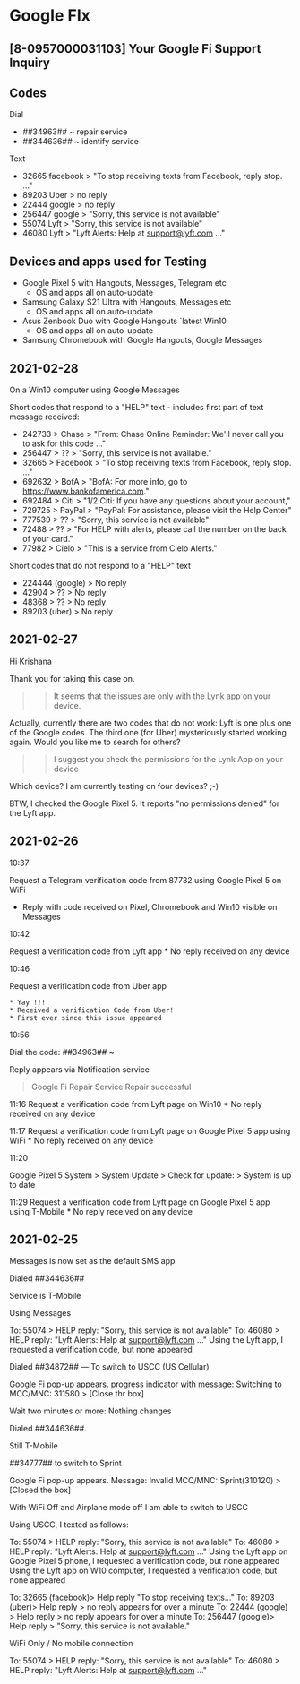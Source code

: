 # Google FIx

## [8-0957000031103] Your Google Fi Support Inquiry

## Codes

Dial
* *#*#34963#*#* ~ repair service
* *#*#344636#*#* ~ identify service

Text
* 32665 facebook > "To stop receiving texts from Facebook, reply stop. ..."
* 89203 Uber > no reply
* 22444 google > no reply
* 256447 google > "Sorry, this service is not available"
* 55074 Lyft > "Sorry, this service is not available"
* 46080 Lyft > "Lyft Alerts: Help at support@lyft.com ..."

## Devices and apps used for Testing

* Google Pixel 5 with Hangouts, Messages, Telegram etc
	* OS and apps all on auto-update
* Samsung Galaxy S21 Ultra with Hangouts, Messages etc
	* OS and apps all on auto-update
* Asus Zenbook Duo with Google Hangouts
`latest Win10
	* OS and apps all on auto-update
* Samsung Chromebook with Google Hangouts, Google Messages

## 2021-02-28

On a Win10 computer using Google Messages

Short codes that respond to a "HELP" text - includes first part of text message received:

* 242733 > Chase > "From: Chase Online Reminder: We'll never call you to ask for this code ..."
* 256447 > ?? > "Sorry, this service is not available."
* 32665 > Facebook > "To stop receiving texts from Facebook, reply stop. ..."
* 692632 > BofA > "BofA: For more info, go to https://www.bankofamerica.com."
* 692484 > Citi > "1/2 Citi: If you have any questions about your account,"
* 729725 > PayPal > "PayPal: For assistance, please visit the Help Center"
* 777539 > ?? > "Sorry, this service is not available"
* 72488 > ?? > "For HELP with alerts, please call the number on the back of your card."
* 77982 > Cielo > "This is a service from Cielo Alerts."

Short codes that do not respond to a "HELP" text

* 224444 (google) > No reply
* 42904 > ?? > No reply
* 48368 > ?? > No reply
* 89203 (uber) > No reply



## 2021-02-27

Hi Krishana

Thank you for taking this case on.

>> It seems that the issues are only with the Lynk app on your device.

Actually, currently there are two codes that do not work: Lyft is one plus one of the Google codes. The third one (for Uber) mysteriously started working again. Would you like me to search for others?

>> I suggest you check the permissions for the Lynk App on your device

Which device? I am currently testing on four devices? ;-)

BTW, I checked the Google Pixel 5. It reports "no permissions denied" for the Lyft app.

## 2021-02-26

10:37

Request a Telegram verification code from 87732 using Google Pixel 5 on WiFi
* Reply with code received on Pixel, Chromebook and Win10 visible on Messages


10:42

Request a verification code from Lyft app
	* No reply received on any device

10:46

Request a verification code from Uber app

	* Yay !!!
	* Received a verification Code from Uber!
	* First ever since this issue appeared

10:56

Dial the code: *#*#34963#*#* ~

Reply appears via Notification service
> Google Fi
> Repair Service
> Repair successful

11:16
Request a verification code from Lyft page on Win10
	* No reply received on any device

11:17
Request a verification code from Lyft page on Google Pixel 5 app using WiFi
	* No reply received on any device

11:20

Google Pixel 5
System > System Update > Check for update: > System is up to date

11:29
Request a verification code from Lyft page on Google Pixel 5 app using T-Mobile
	* No reply received on any device

## 2021-02-25

Messages is now set as the default SMS app

Dialed *#*#344636#*#*

Service is T-Mobile

Using Messages

To: 55074 > HELP reply: "Sorry, this service is not available"
To: 46080 > HELP reply: "Lyft Alerts: Help at support@lyft.com ..."
Using the Lyft app, I requested a verification code, but none appeared


Dialed *#*#34872#*#* — To switch to USCC (US Cellular)

Google Fi pop-up appears. progress indicator with message: Switching to MCC/MNC: 311580 > [Close thr box]

Wait two minutes or more: Nothing changes

Dialed *#*#344636#*#*.

Still T-Mobile

*#*#34777#*#* to switch to Sprint

Google Fi pop-up appears. Message: Invalid MCC/MNC: Sprint(310120) > [Closed the box]

With WiFi Off and Airplane mode off I am able to switch to USCC

Using USCC, I texted as follows:

To: 55074 > HELP reply: "Sorry, this service is not available"
To: 46080 > HELP reply: "Lyft Alerts: Help at support@lyft.com ..."
Using the Lyft app on Google Pixel 5 phone, I requested a verification code, but none appeared
Using the Lyft app on W10 computer, I requested a verification code, but none appeared

To: 32665 (facebook)> Help reply "To stop receiving texts..."
To: 89203 (uber)> Help reply > no reply appears for over a minute
To: 22444 (google) > Help reply > no reply appears for over a minute
To: 256447 (google)> Help reply > "Sorry, this service is not available."

WiFi Only / No mobile connection

To: 55074 > HELP reply: "Sorry, this service is not available"
To: 46080 > HELP reply: "Lyft Alerts: Help at support@lyft.com ..."

